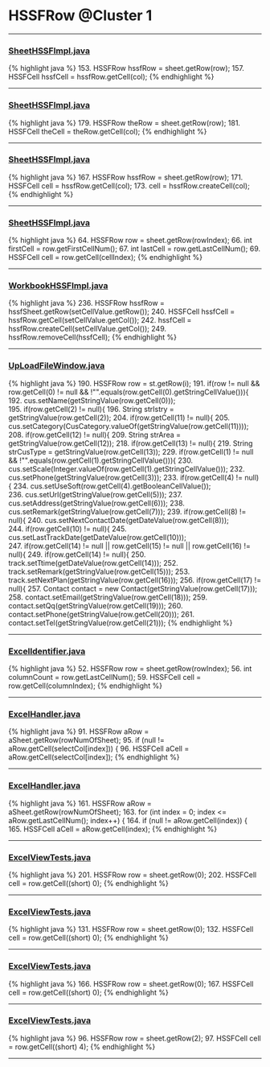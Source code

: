 # HSSFRow @Cluster 1

***

### [SheetHSSFImpl.java](https://searchcode.com/codesearch/view/72854680/)
{% highlight java %}
153. HSSFRow hssfRow = sheet.getRow(row);
157. HSSFCell hssfCell = hssfRow.getCell(col);
{% endhighlight %}

***

### [SheetHSSFImpl.java](https://searchcode.com/codesearch/view/72854680/)
{% highlight java %}
179. HSSFRow theRow = sheet.getRow(row);
181.     HSSFCell theCell = theRow.getCell(col);
{% endhighlight %}

***

### [SheetHSSFImpl.java](https://searchcode.com/codesearch/view/72854680/)
{% highlight java %}
167. HSSFRow hssfRow = sheet.getRow(row);
171. HSSFCell cell = hssfRow.getCell(col);
173.     cell = hssfRow.createCell(col);
{% endhighlight %}

***

### [SheetHSSFImpl.java](https://searchcode.com/codesearch/view/72854680/)
{% highlight java %}
64. HSSFRow row = sheet.getRow(rowIndex);
66.   int firstCell = row.getFirstCellNum();
67.     int lastCell = row.getLastCellNum();
69.       HSSFCell cell = row.getCell(cellIndex);
{% endhighlight %}

***

### [WorkbookHSSFImpl.java](https://searchcode.com/codesearch/view/72854626/)
{% highlight java %}
236. HSSFRow hssfRow = hssfSheet.getRow(setCellValue.getRow());
240. HSSFCell hssfCell = hssfRow.getCell(setCellValue.getCol());
242.     hssfCell = hssfRow.createCell(setCellValue.getCol());
249.         hssfRow.removeCell(hssfCell);
{% endhighlight %}

***

### [UpLoadFileWindow.java](https://searchcode.com/codesearch/view/42988393/)
{% highlight java %}
190. HSSFRow row = st.getRow(i);
191. if(row != null && row.getCell(0) != null && !"".equals(row.getCell(0).getStringCellValue())){
192.   cus.setName(getStringValue(row.getCell(0)));            
195.   if(row.getCell(2) != null){
196.     String strIstry = getStringValue(row.getCell(2));
204.   if(row.getCell(11) != null){
205.     cus.setCategory(CusCategory.valueOf(getStringValue(row.getCell(11))));
208.   if(row.getCell(12) != null){
209.     String strArea = getStringValue(row.getCell(12));
218.   if(row.getCell(13) != null){
219.     String strCusType = getStringValue(row.getCell(13));
229.   if(row.getCell(1) != null && !"".equals(row.getCell(1).getStringCellValue())){
230.     cus.setScale(Integer.valueOf(row.getCell(1).getStringCellValue()));
232.   cus.setPhone(getStringValue(row.getCell(3)));
233.   if(row.getCell(4) != null){
234.     cus.setUseSoft(row.getCell(4).getBooleanCellValue());            
236.   cus.setUrl(getStringValue(row.getCell(5)));
237.   cus.setAddress(getStringValue(row.getCell(6)));
238.   cus.setRemark(getStringValue(row.getCell(7)));
239.   if(row.getCell(8) != null){
240.     cus.setNextContactDate(getDateValue(row.getCell(8)));            
244.   if(row.getCell(10) != null){
245.     cus.setLastTrackDate(getDateValue(row.getCell(10)));            
247.   if(row.getCell(14) != null || row.getCell(15) != null || row.getCell(16) != null){
249.     if(row.getCell(14) != null){
250.       track.setTtime(getDateValue(row.getCell(14)));
252.     track.setRemark(getStringValue(row.getCell(15)));
253.     track.setNextPlan(getStringValue(row.getCell(16)));
256.   if(row.getCell(17) != null){
257.     Contact contact = new Contact(getStringValue(row.getCell(17)));
258.     contact.setEmail(getStringValue(row.getCell(18)));
259.     contact.setQq(getStringValue(row.getCell(19)));
260.     contact.setPhone(getStringValue(row.getCell(20)));
261.     contact.setTel(getStringValue(row.getCell(21)));
{% endhighlight %}

***

### [ExcelIdentifier.java](https://searchcode.com/codesearch/view/52992680/)
{% highlight java %}
52. HSSFRow row = sheet.getRow(rowIndex);
56.     int columnCount = row.getLastCellNum();
59.         HSSFCell cell = row.getCell(columnIndex);
{% endhighlight %}

***

### [ExcelHandler.java](https://searchcode.com/codesearch/view/71586384/)
{% highlight java %}
91. HSSFRow aRow = aSheet.getRow(rowNumOfSheet);
95.   if (null != aRow.getCell(selectCol[index])) {
96.     HSSFCell aCell = aRow.getCell(selectCol[index]);
{% endhighlight %}

***

### [ExcelHandler.java](https://searchcode.com/codesearch/view/71586384/)
{% highlight java %}
161. HSSFRow aRow = aSheet.getRow(rowNumOfSheet);
163. for (int index = 0; index <= aRow.getLastCellNum(); index++) {
164.   if (null != aRow.getCell(index)) {
165.     HSSFCell aCell = aRow.getCell(index);
{% endhighlight %}

***

### [ExcelViewTests.java](https://searchcode.com/codesearch/view/72414056/)
{% highlight java %}
201. HSSFRow row = sheet.getRow(0);
202. HSSFCell cell = row.getCell((short) 0);
{% endhighlight %}

***

### [ExcelViewTests.java](https://searchcode.com/codesearch/view/72414056/)
{% highlight java %}
131. HSSFRow row = sheet.getRow(0);
132. HSSFCell cell = row.getCell((short) 0);
{% endhighlight %}

***

### [ExcelViewTests.java](https://searchcode.com/codesearch/view/72414056/)
{% highlight java %}
166. HSSFRow row = sheet.getRow(0);
167. HSSFCell cell = row.getCell((short) 0);
{% endhighlight %}

***

### [ExcelViewTests.java](https://searchcode.com/codesearch/view/72414056/)
{% highlight java %}
96. HSSFRow row = sheet.getRow(2);
97. HSSFCell cell = row.getCell((short) 4);
{% endhighlight %}

***

